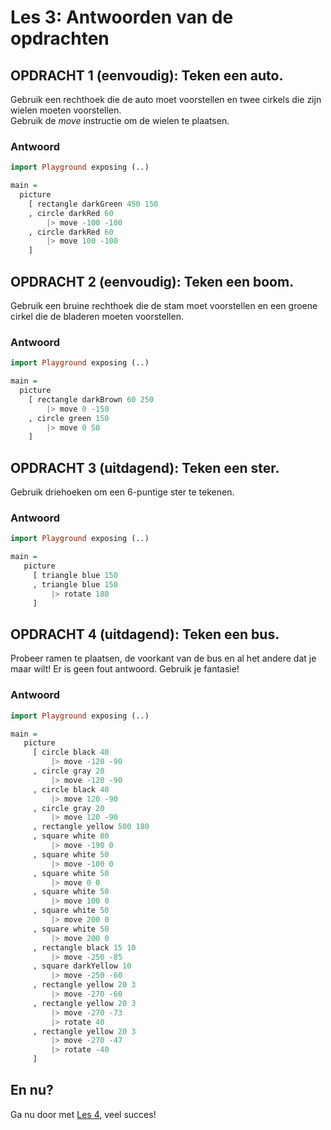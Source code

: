 # Les 3: Antwoorden van de opdrachten

## OPDRACHT 1 (eenvoudig): Teken een auto.

Gebruik een rechthoek die de auto moet voorstellen
en twee cirkels die zijn wielen moeten voorstellen.  
Gebruik de *move* instructie om de wielen te plaatsen.

### Antwoord

```haskell
import Playground exposing (..)

main =
  picture
    [ rectangle darkGreen 450 150
    , circle darkRed 60
        |> move -100 -100
    , circle darkRed 60
        |> move 100 -100
    ]
```

## OPDRACHT 2 (eenvoudig): Teken een boom.

Gebruik een bruine rechthoek die de stam moet voorstellen 
en een groene cirkel die de bladeren moeten voorstellen.

### Antwoord

```haskell
import Playground exposing (..)

main =
  picture
    [ rectangle darkBrown 60 250
        |> move 0 -150
    , circle green 150
        |> move 0 50
    ]
```

## OPDRACHT 3 (uitdagend): Teken een ster.

Gebruik driehoeken om een 6-puntige ster te tekenen.

### Antwoord

```haskell
import Playground exposing (..)

main =
   picture
     [ triangle blue 150
     , triangle blue 150
         |> rotate 180
     ]
```

## OPDRACHT 4 (uitdagend): Teken een bus.

Probeer ramen te plaatsen, de voorkant van de bus
en al het andere dat je maar wilt! Er is geen
fout antwoord. Gebruik je fantasie!

### Antwoord

```haskell
import Playground exposing (..)

main =
   picture
     [ circle black 40
         |> move -120 -90
     , circle gray 20
         |> move -120 -90
     , circle black 40
         |> move 120 -90
     , circle gray 20
         |> move 120 -90
     , rectangle yellow 500 180
     , square white 80
         |> move -190 0
     , square white 50
         |> move -100 0
     , square white 50
         |> move 0 0
     , square white 50
         |> move 100 0
     , square white 50
         |> move 200 0
     , square white 50
         |> move 200 0
     , rectangle black 15 10
         |> move -250 -85
     , square darkYellow 10
         |> move -250 -60
     , rectangle yellow 20 3
         |> move -270 -60
     , rectangle yellow 20 3
         |> move -270 -73
         |> rotate 40
     , rectangle yellow 20 3
         |> move -270 -47
         |> rotate -40
     ]
```

## En nu?

Ga nu door met [Les 4](/les_4.html), veel succes!
